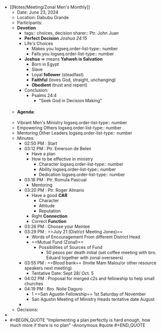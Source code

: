 - [[Notes/Meeting/Zonal Men's Monthly]]
	- Date: June 23, 2024
	- Location: Dabubu Grande
	- Participants:
	- **Devotion**
		- tags:: choices, decision
		  sharer:: Ptr. John Juan
		- **Perfect Decision** *Joshua 24:15*
		- Life's Choices
			- Makes you
			  logseq.order-list-type:: number
			- Fails you
			  logseq.order-list-type:: number
		- **Joshua** => means **Yahweh is Salvation**
			- Born in Egypt
			- Slave
			- Loyal **follower** (steadfast)
			- **Faithful** (loves God, straight, unchanging)
			- **Obedient** (trust and repent)
		- Conclusion:
			- Psalms 24:4
				- "Seek God in Decision Making"
	- #### Agenda:
	- Vibrant Men's Ministry
	  logseq.order-list-type:: number
	- Empowering Others
	  logseq.order-list-type:: number
	- Mentoring Other Leaders
	  logseq.order-list-type:: number
	- Minutes:
		- 02:50 PM : Start
		- 03:12 PM : Ptr. Emerson de Belen
			- Have a plan
			- How to be effective in ministry
				- Character
				  logseq.order-list-type:: number
				- Ability
				  logseq.order-list-type:: number
				- Dedication
				  logseq.order-list-type:: number
		- 03:18 PM : Ptr. Romula Pascual
			- Mentoring
		- 03:20 PM : Ptr. Roger Almario
			- Have a good **CAR**
				- Character
				- Attitude
				- Reputation
			- Right **Connection**
			- Correct **Function**
		- 03:26 PM : Choose your Mentee
		- 03:29 PM : ==July 21 (District Meeting Jones)==
			- Words of Encouragement From different District Head
			- ==Mutual Fund (Zonal)==
				- Possibilities of Sources of Fund
					- 50 pesos per death initial (set coffee meeting with bro. Eduard together with zonal overseers)
		- 03:55 PM : ==Blood bank== (Invite Mam Malou/or other resource speakers next meeting)
			- Tentative Date: Sept 28/ Oct. 5
		- 04:02 PM :  Proposal for merged c2s and fellowship to help small churches
		- 04:19 PM : Bro. Nolie Daguro
			- 1 ==San Agustin Fellowship== 1st Saturday of November
			- San Agustin Meeting of Ministry Heads tentative date August
		-
	- Decisions:
-
- #+BEGIN_QUOTE
  "Implementing a plan perfectly is hard enough, how much more if there is no plan" -Anonymous #quote 
  #+END_QUOTE